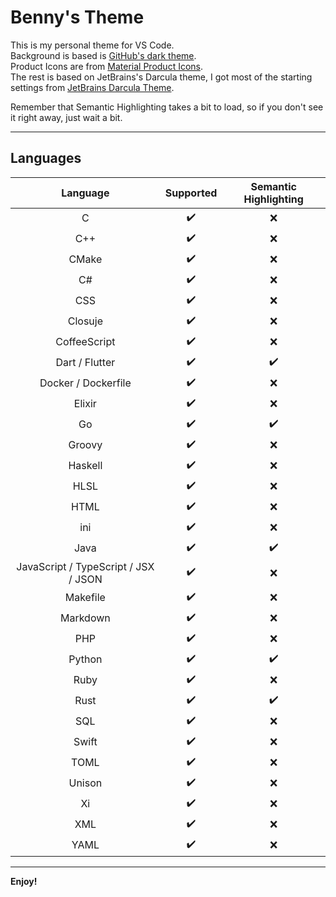 # Benny's Theme

This is my personal theme for VS Code.  
Background is based is [GitHub's dark theme](https://marketplace.visualstudio.com/items?itemName=GitHub.github-vscode-theme).  
Product Icons are from [Material Product Icons](https://marketplace.visualstudio.com/items?itemName=PKief.material-product-icons).  
The rest is based on JetBrains's Darcula theme, I got most of the starting settings from [JetBrains Darcula Theme](https://marketplace.visualstudio.com/items?itemName=Anan.jetbrains-darcula-theme).  

Remember that Semantic Highlighting takes a bit to load, so if you don't see it right away, just wait a bit.

---

## Languages

|               Language               | Supported | Semantic Highlighting |
|:------------------------------------:|:---------:|:---------------------:|
|                   C                  |     ✔️    |          ❌           |
|                  C++                 |     ✔️    |          ❌           |
|                  CMake               |     ✔️    |          ❌           |
|                  C#                  |     ✔️    |          ❌           |
|                  CSS                 |     ✔️    |          ❌           |
|                Closuje               |     ✔️    |          ❌           |
|             CoffeeScript             |     ✔️    |          ❌           |
|            Dart / Flutter            |     ✔️    |          ✔️           |
|          Docker / Dockerfile         |     ✔️    |          ❌           |
|                Elixir                |     ✔️    |          ❌           |
|                  Go                  |     ✔️    |          ✔️           |
|                Groovy                |     ✔️    |          ❌           |
|                Haskell               |     ✔️    |          ❌           |
|                 HLSL                 |     ✔️    |          ❌           |
|                 HTML                 |     ✔️    |          ❌           |
|                  ini                 |     ✔️    |          ❌           |
|                 Java                 |     ✔️    |          ✔️           |
| JavaScript / TypeScript / JSX / JSON |     ✔️    |          ❌           |
|               Makefile               |     ✔️    |          ❌           |
|               Markdown               |     ✔️    |          ❌           |
|                  PHP                 |     ✔️    |          ❌           |
|                Python                |     ✔️    |          ✔️           |
|                 Ruby                 |     ✔️    |          ❌           |
|                 Rust                 |     ✔️    |          ✔️           |
|                  SQL                 |     ✔️    |          ❌           |
|                 Swift                |     ✔️    |          ❌           |
|                 TOML                 |     ✔️    |          ❌           |
|                Unison                |     ✔️    |          ❌           |
|                  Xi                  |     ✔️    |          ❌           |
|                  XML                 |     ✔️    |          ❌           |
|                 YAML                 |     ✔️    |          ❌           |

---

**Enjoy!**
